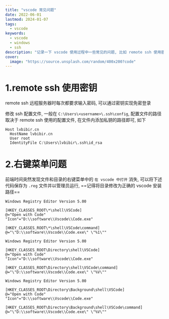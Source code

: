 ```yaml
---
title: "vscode 常见问题"
date: 2022-06-01
lastmod: 2024-01-07
tags:
  - vscode
keywords:
  - vscode
  - windows
  - ssh
description: "记录一下 vscode 使用过程中一些常见的问题, 比如 remote ssh 使用密钥登录, vscode 右键菜单消失等问题"
cover:
  image: "https://source.unsplash.com/random/400x200?code"
---
```


# 1.remote ssh 使用密钥

remote ssh 远程服务器时每次都要求输入密码, 可以通过密钥实现免密登录

修改 ssh 配置文件, 一般在 `C:\Users\<username>\.ssh\config`, 配置文件的路径取决于 remote ssh 使用的配置文件, 在文件内添加私钥的路径即可, 如下

```textfile
Host lvbibir.cn
  HostName lvbibir.cn
  User root
  IdentityFile C:\Users\lvbibir\.ssh\id_rsa
```

# 2.右键菜单问题

前端时间突然发现文件和目录的右键菜单中的 `在 vscode 中打开` 消失, 可以将下述代码保存为 `.reg` 文件并以管理员运行, ==记得将目录修改为正确的 vscode 安装路径==

```textile
Windows Registry Editor Version 5.00

[HKEY_CLASSES_ROOT\*\shell\VSCode]
@="Open with Code"
"Icon"="D:\\software\\Vscode\\Code.exe"

[HKEY_CLASSES_ROOT\*\shell\VSCode\command]
@="\"D:\\software\\Vscode\\Code.exe\" \"%1\""

Windows Registry Editor Version 5.00

[HKEY_CLASSES_ROOT\Directory\shell\VSCode]
@="Open with Code"
"Icon"="D:\\software\\Vscode\\Code.exe"

[HKEY_CLASSES_ROOT\Directory\shell\VSCode\command]
@="\"D:\\software\\Vscode\\Code.exe\" \"%V\""

Windows Registry Editor Version 5.00

[HKEY_CLASSES_ROOT\Directory\Background\shell\VSCode]
@="Open with Code"
"Icon"="D:\\software\\Vscode\\Code.exe"

[HKEY_CLASSES_ROOT\Directory\Background\shell\VSCode\command]
@="\"D:\\software\\Vscode\\Code.exe\" \"%V\""

```
